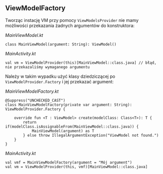 ## ViewModelFactory

Tworząc instację VM przy pomocy `ViewModelsProvider` nie mamy możliwości przekazania żadnych argumentów do konstruktora:


*MainViewModel.kt*
```
class MainViewModel(argument: String): ViewModel()
```


*MainActivity.kt*
```
val vm = ViewModelProvider(this)[MainViewModel::class.java] // błąd, nie przekazaliśmy wymaganego argumentu
```


Należy w takim wypadku użyć klasy dziedziczącej po `ViewModelProvider.Factory` i jej przekazać argument:


*MainViewModelFactory.kt*
```
@Suppress("UNCHECKED_CAST")
class MainViewModelFactory(private var argument: String): ViewModelProvider.Factory {

    override fun <T : ViewModel> create(modelClass: Class<T>): T {
        return if(modelClass.isAssignableFrom(MainViewModel::class.java)) {
            MainViewModel(argument) as T
        } else throw IllegalArgumentException("ViewModel not found.")
    }
}
```


*MainActivity.kt*
```
val vmf = MainViewModelFactory(argument = "Mój argument")
val vm = ViewModelProvider(this, vmf)[MainViewModel::class.java]
```
        


